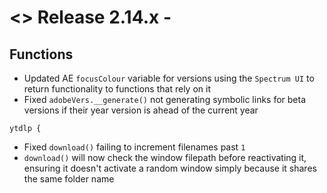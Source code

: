 # <> Release 2.14.x - 

## Functions
- Updated AE `focusColour` variable for versions using the `Spectrum UI` to return functionality to functions that rely on it
- Fixed `adobeVers.__generate()` not generating symbolic links for beta versions if their year version is ahead of the current year

`ytdlp {`
- Fixed `download()` failing to increment filenames past `1`
- `download()` will now check the window filepath before reactivating it, ensuring it doesn't activate a random window simply because it shares the same folder name